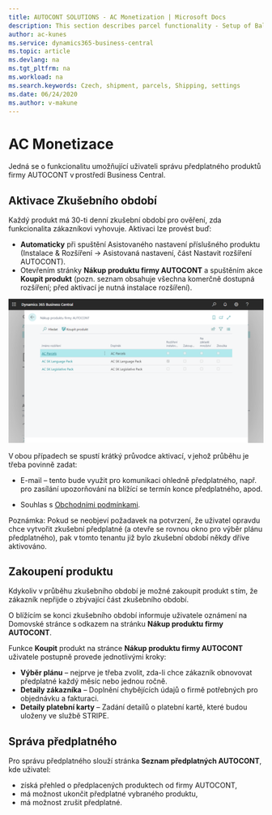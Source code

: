 ```yaml
---
title: AUTOCONT SOLUTIONS - AC Monetization | Microsoft Docs
description: This section describes parcel functionality - Setup of Balikobot
author: ac-kunes
ms.service: dynamics365-business-central
ms.topic: article
ms.devlang: na
ms.tgt_pltfrm: na
ms.workload: na
ms.search.keywords: Czech, shipment, parcels, Shipping, settings
ms.date: 06/24/2020
ms.author: v-makune
---
```



# AC Monetizace 

Jedná se o funkcionalitu umožňující uživateli správu předplatného produktů firmy AUTOCONT v prostředí Business Central. 

## Aktivace Zkušebního období 

Každý produkt má 30-ti denní zkušební období pro ověření, zda funkcionalita zákazníkovi vyhovuje. Aktivaci lze provést buď: 

   - **Automaticky** při spuštění Asistovaného nastavení příslušného produktu (Instalace & Rozšíření -> Asistovaná nastavení, část Nastavit rozšíření AUTOCONT).
   - Otevřením stránky **Nákup produktu firmy AUTOCONT** a spuštěním akce **Koupit produkt** (pozn. seznam obsahuje všechna komerčně dostupná rozšíření; před aktivací je nutná instalace rozšíření).

![Nákup produktu firmy AUTOCONT](media/ac-monetization.png)

V obou případech se spustí krátký průvodce aktivací, v jehož průběhu je třeba povinně zadat: 

- E-mail – tento bude využit pro komunikaci ohledně předplatného, např. pro zasílání upozorňování na blížící se termín konce předplatného, apod. 

- Souhlas s [Obchodními podmínkami](https://www.autocont.cz/pas-predplatne-podminky).

Poznámka: Pokud se neobjeví požadavek na potvrzení, že uživatel opravdu chce vytvořit zkušební předplatné (a otevře se rovnou okno pro výběr plánu předplatného), pak v tomto tenantu již bylo zkušební období někdy dříve aktivováno. 

## Zakoupení produktu 

Kdykoliv v průběhu zkušebního období je možné zakoupit produkt s tím, že zákazník nepřijde o zbývající část zkušebního období. 

O blížícím se konci zkušebního období informuje uživatele oznámení na Domovské stránce s odkazem na stránku **Nákup produktu firmy AUTOCONT**. 

Funkce **Koupit** produkt na stránce **Nákup produktu firmy AUTOCONT** uživatele postupně provede jednotlivými kroky: 

- **Výběr plánu** – nejprve je třeba zvolit, zda-li chce zákazník obnovovat předplatné každý měsíc nebo jednou ročně.
- **Detaily zákazníka** – Doplnění chybějících údajů o firmě potřebných pro objednávku a fakturaci.
- **Detaily platební karty** – Zadání detailů o platební kartě, které budou uloženy ve službě STRIPE.

## Správa předplatného 

Pro správu předplatného slouží stránka **Seznam předplatných AUTOCONT**, kde uživatel: 

- získá přehled o předplacených produktech od firmy AUTOCONT,
- má možnost ukončit předplatné vybraného produktu, 
- má možnost zrušit předplatné. 

 